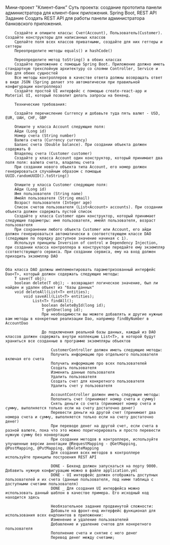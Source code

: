 Мини-проект "Клиент-банк"
        Суть проекта: создание прототипа панели администратора для клиент-банк приложения.
        Spring Boot, REST API
        Задание
        Создать REST API для работы панели администратора банковского приложения.

        Создайте и опишите классы: Счет(Account), Пользователь(Customer). Создайте конструкторы для написанных классов
        Сделайте поля всех классов приватными, создайте для них геттеры и сеттеры
        Переопределите методы equals() и hashCode()

        Переопределите метод toString() в обоих классах
        Создайте приложение с помощью Spring Boot. Приложение должно иметь стандартную трехслойную архитектуру со слоями Controller, Service и Dao для обеих сущностей
        Все методы контроллеров в качестве ответа должны возвращать ответ в виде JSON (Spring делает это автоматически при правильной конфигурации контроллера)
        Создайте простой UI интерфейс с помощью create-react-app и Material UI, который позволит делать запросы на бекенд.

        Технические требования:

        Создайте перечисление Currency и добавьте туда пять валют - USD, EUR, UAH, CHF, GBP

        Опишите у класса Account следующие поля:
        Айди (Long id)
        Номер счета (String number)
        Валюта счета (Currency currency)
        Баланс счета (Double balance). При создании объекта должен содержать 0
        Владелец счета (Customer customer)
        Создайте у класса Account один конструктор, который принимает два поля поля: валюта счета, владелец счета
        При создании нового объекта типа Account, его номер должен генерироваться случайным образом с помощью UUID.randomUUID().toString()

        Опишите у класса Customer следующие поля:
        Айди (Long id)
        Имя пользователя (String name)
        Имейл пользователя (String email)
        Возраст пользователя (Integer age)
        Список счетов пользователя (List<Account> accounts). При создании объекта должен содержать пустой список
        Создайте у класса Customer один конструктор, который принимает следующие параметры: имя пользователя, имейл пользователя, возраст пользователя
        При сохранении любого объекта Customer или Account, его айди должен генерироваться автоматически в соответствующем классе DAO (следующее по порядку доступное значение начиная с 1).
        Используя принципы Inversion of control и Dependency Injection, при создании класса контроллера в конструкторе передайте ему экземпляр ссответствующего сервиса. При создании сервиса, ему на вход должен приходить экземпляр DAO


    Оба класса DAO должны имплементировать параметризованный интерфейс Dao<T>, который должен содержать следующие методы:
        T save(T obj);
        boolean delete(T obj); - возвращает логическое значение, был ли найден и удален объект из "базы данных"
        void deleteAll(List<T> entities);
            void saveAll(List<T> entities);
                List<T> findAll();
                    boolean deleteById(long id);
                    T getOne(long id);
                    При необходимости вы можете добавлять и другие нужные вам методы в конкретные реализации Dao, например findByNumber в AccountDao

                    До подключения реальной базы данных, каждый из DAO классов должен содержать внутри коллекцию List<T>, в которой будут храниться все созданные в программе экземпляры объектов

                        CustomerController должен иметь следующие методы:
                        Получить информацию про отдельного пользователя включая его счета
                        Получить информацию про всех пользователей
                        Создать пользователя
                        Изменить данные пользователя
                        Удалить пользователя
                        Создать счет для конкретного пользователя
                        Удалить счет у пользователя

                        AccountController должен иметь следующие методы:
                        Пополнить счет (принимает номер счета и сумму)
                        Снять деньги со счета (принимает номер счета и сумму, выполняется только если на счету достаточно денег)
                        Перевести деньги на другой счет (принимает два номера счета и сумму, выполняется только если на счету достаточно денег)
                        При переводе денег на другой счет, если счета в разной валюте, пока что это можно поригнорировать и просто перевести нужную сумму без конвертации
                        При создании методов в контроллере, используйте улучшенные версии аннотации @RequestMapping - @GetMapping, @PostMapping, @PutMapping, @DeleteMapping
                        Для создания всех методов в контроллере используйте принципы построения REST API

                        DONE - Бекенд должен запускаться на порту 9000. Добавить нужную конфигурацию можно в файле application.yml
                        DONE - UI интерфейс должен отображать доступных пользователей и их счета (данные пользователя, под ними таблица с доступными счетами пользователя)
                        DONE _ Для создания UI интерфейса можно использовать данный шаблон в качестве примера. Его исходный код находится здесь

                        Необязательное задание продвинутой сложности:
                        Добавьте на фронт-енд интерфейс функционал для использования всех ендпоинтов в приложении:
                        Изменение и удаление пользователей
                        Добавление и удаление счетов для конкретного пользователя
                        Пополнение счета и снятие с него денег
                        Перевод денег между счетами;